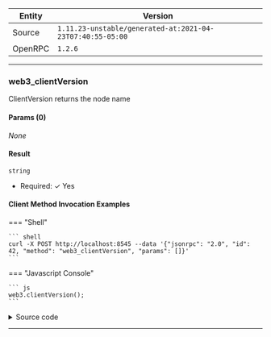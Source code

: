 






| Entity | Version |
| --- | --- |
| Source | <code>1.11.23-unstable/generated-at:2021-04-23T07:40:55-05:00</code> |
| OpenRPC | <code>1.2.6</code> |

---




### web3_clientVersion

ClientVersion returns the node name


#### Params (0)

_None_

#### Result




<code>string</code> 

  + Required: ✓ Yes




#### Client Method Invocation Examples

=== "Shell"

	``` shell
	curl -X POST http://localhost:8545 --data '{"jsonrpc": "2.0", "id": 42, "method": "web3_clientVersion", "params": []}'
	```

=== "Javascript Console"

	``` js
	web3.clientVersion();
	```


<details><summary>Source code</summary>
<p>
```go
func (s *publicWeb3API) ClientVersion() string {
	return s.stack.Server().Name
}// ClientVersion returns the node name

```
<a href="https://github.com/etclabscore/core-geth/blob/master/node/api.go#L320" target="_">View on GitHub →</a>
</p>
</details>

---



### web3_sha3

Sha3 applies the ethereum sha3 implementation on the input.
It assumes the input is hex encoded.


#### Params (1)

Parameters must be given _by position_.


__1:__ 
input <code>hexutil.Bytes</code> 

  + Required: ✓ Yes


=== "Schema"

	``` Schema
	
	- description: `Hex representation of some bytes`
	- pattern: `^0x([a-fA-F\d])+$`
	- title: `dataWord`
	- type: string


	```

=== "Raw"

	``` Raw
	{
        "description": "Hex representation of some bytes",
        "pattern": "^0x([a-fA-F\\d])+$",
        "title": "dataWord",
        "type": [
            "string"
        ]
    }
	```





#### Result




<code>hexutil.Bytes</code> 

  + Required: ✓ Yes


=== "Schema"

	``` Schema
	
	- description: `Hex representation of some bytes`
	- pattern: `^0x([a-fA-F\d])+$`
	- title: `dataWord`
	- type: string


	```

=== "Raw"

	``` Raw
	{
        "description": "Hex representation of some bytes",
        "pattern": "^0x([a-fA-F\\d])+$",
        "title": "dataWord",
        "type": [
            "string"
        ]
    }
	```



#### Client Method Invocation Examples

=== "Shell"

	``` shell
	curl -X POST http://localhost:8545 --data '{"jsonrpc": "2.0", "id": 42, "method": "web3_sha3", "params": [<input>]}'
	```

=== "Javascript Console"

	``` js
	web3.sha3(input);
	```


<details><summary>Source code</summary>
<p>
```go
func (s *publicWeb3API) Sha3(input hexutil.Bytes) hexutil.Bytes {
	return crypto.Keccak256(input)
}// Sha3 applies the ethereum sha3 implementation on the input.
// It assumes the input is hex encoded.

```
<a href="https://github.com/etclabscore/core-geth/blob/master/node/api.go#L326" target="_">View on GitHub →</a>
</p>
</details>

---


